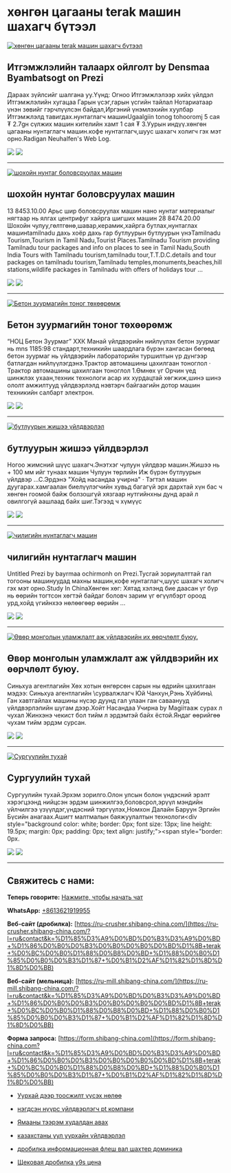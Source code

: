 # хөнгөн цагааны terak машин шахагч бүтээл

<a href="https://swt.shibang-china.com/?l=ru&img&k=%D1%85%D3%A9%D0%BD%D0%B3%D3%A9%D0%BD+%D1%86%D0%B0%D0%B3%D0%B0%D0%B0%D0%BD%D1%8B+terak+%D0%BC%D0%B0%D1%88%D0%B8%D0%BD+%D1%88%D0%B0%D1%85%D0%B0%D0%B3%D1%87+%D0%B1%D2%AF%D1%82%D1%8D%D1%8D%D0%BB" target="_blank">![хөнгөн цагааны terak машин шахагч бүтээл](http://static.shibang-china.com/all-800x300/824.jpg)</a>

## Итгэмжлэлийн талаарх ойлголт by Densmaa Byambatsogt on Prezi
Дараах зүйлсийг шалгана уу.Үүнд: Огноо Итгэмжлэлээр хийх үйлдэл Итгэмжлэлийн хугацаа Гарын үсэг,гарын үсгийн тайлал Нотариатаар үнэн зөвийг гэрчлүүлсэн байдал,Иргэний үнэмлэхийн хуулбар Итгэмжлэлд тавигдах.нунтаглагч машинUgaalgiin tonog tohooromj 5 сая ₮ 2.7gн сүлжих машин кителийн хамт 1 сая ₮ 3.Уурын индүү.хөнгөн цагааны нунтаглагч машин.кофе нунтаглагч,шуус шахагч холигч гэх мэт орно.Radigan Neuhalfen's Web Log.


<a href="https://whatsapp.shibangsoft.com/WhatsApp.php" target="_blank" title="WhatsApp">![](http://static.shibang-china.com/icon/whatsapp.png)</a> <a href="https://swt.shibang-china.com/?l=ru&icon&k=%D1%85%D3%A9%D0%BD%D0%B3%D3%A9%D0%BD+%D1%86%D0%B0%D0%B3%D0%B0%D0%B0%D0%BD%D1%8B+terak+%D0%BC%D0%B0%D1%88%D0%B8%D0%BD+%D1%88%D0%B0%D1%85%D0%B0%D0%B3%D1%87+%D0%B1%D2%AF%D1%82%D1%8D%D1%8D%D0%BB" target="_blank">![](http://static.shibang-china.com/icon/chat-ru.png)</a>

---

<a href="https://swt.shibang-china.com/?l=ru&img&k=%D1%85%D3%A9%D0%BD%D0%B3%D3%A9%D0%BD+%D1%86%D0%B0%D0%B3%D0%B0%D0%B0%D0%BD%D1%8B+terak+%D0%BC%D0%B0%D1%88%D0%B8%D0%BD+%D1%88%D0%B0%D1%85%D0%B0%D0%B3%D1%87+%D0%B1%D2%AF%D1%82%D1%8D%D1%8D%D0%BB" target="_blank">![шохойн нунтаг боловсруулах машин](http://static.shibang-china.com/all-800x300/352.jpg)</a>

## шохойн нунтаг боловсруулах машин
13 8453.10.00 Арьс шир боловсруулах машин нано нунтаг материалыг нягтаар нь ялгах центрифуг хайрга шигших машин 28 8474.20.00 Шохойн чулуу,гөлтгөнө,шавар,керамик,хайрга бутлах,нунтаглах машинtamilnadu дахь хоёр дахь гар бутлуурын бутлуурын үнэTamilnadu Tourism,Tourism in Tamil Nadu,Tourist Places.Tamilnadu Tourism providing Tamilnadu tour packages and info on places to see in Tamil Nadu,South India Tours with Tamilnadu tourism,tamilnadu tour,T.T.D.C.details and tour packages on tamilnadu tourism,Tamilnadu temples,monuments,beaches,hill stations,wildlife packages in Tamilnadu with offers of holidays tour …


<a href="https://whatsapp.shibangsoft.com/WhatsApp.php" target="_blank" title="WhatsApp">![](http://static.shibang-china.com/icon/whatsapp.png)</a> <a href="https://swt.shibang-china.com/?l=ru&icon&k=%D1%85%D3%A9%D0%BD%D0%B3%D3%A9%D0%BD+%D1%86%D0%B0%D0%B3%D0%B0%D0%B0%D0%BD%D1%8B+terak+%D0%BC%D0%B0%D1%88%D0%B8%D0%BD+%D1%88%D0%B0%D1%85%D0%B0%D0%B3%D1%87+%D0%B1%D2%AF%D1%82%D1%8D%D1%8D%D0%BB" target="_blank">![](http://static.shibang-china.com/icon/chat-ru.png)</a>

---

<a href="https://swt.shibang-china.com/?l=ru&img&k=%D1%85%D3%A9%D0%BD%D0%B3%D3%A9%D0%BD+%D1%86%D0%B0%D0%B3%D0%B0%D0%B0%D0%BD%D1%8B+terak+%D0%BC%D0%B0%D1%88%D0%B8%D0%BD+%D1%88%D0%B0%D1%85%D0%B0%D0%B3%D1%87+%D0%B1%D2%AF%D1%82%D1%8D%D1%8D%D0%BB" target="_blank">![Бетон зуурмагийн тоног төхөөрөмж](http://static.shibang-china.com/all-800x300/1470.jpg)</a>

## Бетон зуурмагийн тоног төхөөрөмж
“НОЦ Бетон Зуурмаг” ХХК Манай үйлдвэрийн нийлүүлэх бетон зуурмаг нь mns 1185:98 стандарт,техникийн шаардлага бүрэн хангасан бөгөөд бетон зуурмаг нь үйлдвэрийн лабораторийн туршилтын үр дүнгээр батлагдан нийлүүлэгдэнэ.Трактор автомашины цахилгаан тоноглол&nbsp;&#0183;&#32;Трактор автомашины цахилгаан тоноглол 1.Өмнөх үг Орчин үед шинжлэх ухаан,техник технологи асар их хурдацтай хөгжиж,шинэ шинэ ололт амжилтууд үйлдвэрлэлд нэвтэрч байгаагийн дотор машин техникийн салбарт электрон.


<a href="https://whatsapp.shibangsoft.com/WhatsApp.php" target="_blank" title="WhatsApp">![](http://static.shibang-china.com/icon/whatsapp.png)</a> <a href="https://swt.shibang-china.com/?l=ru&icon&k=%D1%85%D3%A9%D0%BD%D0%B3%D3%A9%D0%BD+%D1%86%D0%B0%D0%B3%D0%B0%D0%B0%D0%BD%D1%8B+terak+%D0%BC%D0%B0%D1%88%D0%B8%D0%BD+%D1%88%D0%B0%D1%85%D0%B0%D0%B3%D1%87+%D0%B1%D2%AF%D1%82%D1%8D%D1%8D%D0%BB" target="_blank">![](http://static.shibang-china.com/icon/chat-ru.png)</a>

---

<a href="https://swt.shibang-china.com/?l=ru&img&k=%D1%85%D3%A9%D0%BD%D0%B3%D3%A9%D0%BD+%D1%86%D0%B0%D0%B3%D0%B0%D0%B0%D0%BD%D1%8B+terak+%D0%BC%D0%B0%D1%88%D0%B8%D0%BD+%D1%88%D0%B0%D1%85%D0%B0%D0%B3%D1%87+%D0%B1%D2%AF%D1%82%D1%8D%D1%8D%D0%BB" target="_blank">![бутлуурын жишээ үйлдвэрлэл](http://static.shibang-china.com/all-800x300/1032.jpg)</a>

## бутлуурын жишээ үйлдвэрлэл
Ногоо жимсний шүүс шахагч.Энэтхэг чулуун үйлдвэр машин.Жишээ нь + 100 мм ийг тунаах машин Чулуун төрлийн Иж бүрэн бутлуурын үйлдвэр …С.Эрдэнэ &quot;Хойд насандаа учирна&quot;&nbsp;&#0183;&#32;Тэгтэл машин дуугарах.хамгаалан биелүүлэгчийн хувьд багагүй эрх дархтай хүн бас ч хөнгөн гоомой байж болзошгүй хязгаар нутгийнхны дунд арай л овилгогүй аашлаад байх шиг.Тэгээд ч хүмүүс


<a href="https://whatsapp.shibangsoft.com/WhatsApp.php" target="_blank" title="WhatsApp">![](http://static.shibang-china.com/icon/whatsapp.png)</a> <a href="https://swt.shibang-china.com/?l=ru&icon&k=%D1%85%D3%A9%D0%BD%D0%B3%D3%A9%D0%BD+%D1%86%D0%B0%D0%B3%D0%B0%D0%B0%D0%BD%D1%8B+terak+%D0%BC%D0%B0%D1%88%D0%B8%D0%BD+%D1%88%D0%B0%D1%85%D0%B0%D0%B3%D1%87+%D0%B1%D2%AF%D1%82%D1%8D%D1%8D%D0%BB" target="_blank">![](http://static.shibang-china.com/icon/chat-ru.png)</a>

---

<a href="https://swt.shibang-china.com/?l=ru&img&k=%D1%85%D3%A9%D0%BD%D0%B3%D3%A9%D0%BD+%D1%86%D0%B0%D0%B3%D0%B0%D0%B0%D0%BD%D1%8B+terak+%D0%BC%D0%B0%D1%88%D0%B8%D0%BD+%D1%88%D0%B0%D1%85%D0%B0%D0%B3%D1%87+%D0%B1%D2%AF%D1%82%D1%8D%D1%8D%D0%BB" target="_blank">![чилигийн нунтаглагч машин](http://static.shibang-china.com/all-800x300/1060.jpg)</a>

## чилигийн нунтаглагч машин
Untitled Prezi by bayrmaa ochirmonh on Prezi.Тусгай зориулалттай гал тогооны машинуудад махны машин,кофе нунтаглагч,шуус шахагч холигч гэх мэт орно.Study In ChinaХөнгөн хөг: Хятад хэлэнд бие даасан үг бүр нь өөрийн тогтсон хөгтэй байдаг боловч зарим үг өгүүлбэрт ороод урд,хойд үгийнхээ нөлөөгөөр өөрийн …


<a href="https://whatsapp.shibangsoft.com/WhatsApp.php" target="_blank" title="WhatsApp">![](http://static.shibang-china.com/icon/whatsapp.png)</a> <a href="https://swt.shibang-china.com/?l=ru&icon&k=%D1%85%D3%A9%D0%BD%D0%B3%D3%A9%D0%BD+%D1%86%D0%B0%D0%B3%D0%B0%D0%B0%D0%BD%D1%8B+terak+%D0%BC%D0%B0%D1%88%D0%B8%D0%BD+%D1%88%D0%B0%D1%85%D0%B0%D0%B3%D1%87+%D0%B1%D2%AF%D1%82%D1%8D%D1%8D%D0%BB" target="_blank">![](http://static.shibang-china.com/icon/chat-ru.png)</a>

---

<a href="https://swt.shibang-china.com/?l=ru&img&k=%D1%85%D3%A9%D0%BD%D0%B3%D3%A9%D0%BD+%D1%86%D0%B0%D0%B3%D0%B0%D0%B0%D0%BD%D1%8B+terak+%D0%BC%D0%B0%D1%88%D0%B8%D0%BD+%D1%88%D0%B0%D1%85%D0%B0%D0%B3%D1%87+%D0%B1%D2%AF%D1%82%D1%8D%D1%8D%D0%BB" target="_blank">![Өвөр монголын уламжлалт аж үйлдвэрийн их өөрчлөлт буюу.](http://static.shibang-china.com/all-800x300/157.jpg)</a>

## Өвөр монголын уламжлалт аж үйлдвэрийн их өөрчлөлт буюу.
Синьхуа агентлагийн Хөх хотын өнгөрсөн сарын ны өдрийн цахилгаан мэдээ: Синьхуа агентлагийн \сурвалжлагч Юй Чанхун,Рэнь Хүйбинь\ Ган хавтгайлах машины нүсэр дуунд гал улаан ган саваанууд үйлдвэрлэлийн шугам дээр.Хойт Насандаа Учирна by Magiiтааж сурах л чухал Жинхэнэ чекист бол тийм л эрдэмтэй байх ёстой.Яндаг өөрийгөө чухам тийм эрдэм сурсан.


<a href="https://whatsapp.shibangsoft.com/WhatsApp.php" target="_blank" title="WhatsApp">![](http://static.shibang-china.com/icon/whatsapp.png)</a> <a href="https://swt.shibang-china.com/?l=ru&icon&k=%D1%85%D3%A9%D0%BD%D0%B3%D3%A9%D0%BD+%D1%86%D0%B0%D0%B3%D0%B0%D0%B0%D0%BD%D1%8B+terak+%D0%BC%D0%B0%D1%88%D0%B8%D0%BD+%D1%88%D0%B0%D1%85%D0%B0%D0%B3%D1%87+%D0%B1%D2%AF%D1%82%D1%8D%D1%8D%D0%BB" target="_blank">![](http://static.shibang-china.com/icon/chat-ru.png)</a>

---

<a href="https://swt.shibang-china.com/?l=ru&img&k=%D1%85%D3%A9%D0%BD%D0%B3%D3%A9%D0%BD+%D1%86%D0%B0%D0%B3%D0%B0%D0%B0%D0%BD%D1%8B+terak+%D0%BC%D0%B0%D1%88%D0%B8%D0%BD+%D1%88%D0%B0%D1%85%D0%B0%D0%B3%D1%87+%D0%B1%D2%AF%D1%82%D1%8D%D1%8D%D0%BB" target="_blank">![Сургуулийн тухай](http://static.shibang-china.com/all-800x300/712.jpg)</a>

## Сургуулийн тухай
Сургуулийн тухай.Эрхэм зорилго.Олон улсын болон үндэсний эрэлт хэрэгцээнд нийцсэн эрдэм шинжилгээ,боловсрол,эрүүл мэндийн үйлчилгээ үзүүлдэг,үндэсний тэргүүлэх,Номхон Далайн Баруун Эргийн Бүсийн анагаах.Ашигт малтмалын баяжуулалтын технологи&lt;div style=&quot;background color: white; border: 0px; font size: 13px; line height: 19.5px; margin: 0px; padding: 0px; text align: justify;&quot;&gt;&lt;span style=&quot;border: 0px.


<a href="https://whatsapp.shibangsoft.com/WhatsApp.php" target="_blank" title="WhatsApp">![](http://static.shibang-china.com/icon/whatsapp.png)</a> <a href="https://swt.shibang-china.com/?l=ru&icon&k=%D1%85%D3%A9%D0%BD%D0%B3%D3%A9%D0%BD+%D1%86%D0%B0%D0%B3%D0%B0%D0%B0%D0%BD%D1%8B+terak+%D0%BC%D0%B0%D1%88%D0%B8%D0%BD+%D1%88%D0%B0%D1%85%D0%B0%D0%B3%D1%87+%D0%B1%D2%AF%D1%82%D1%8D%D1%8D%D0%BB" target="_blank">![](http://static.shibang-china.com/icon/chat-ru.png)</a>

---
## Свяжитесь с нами:

**Теперь говорите:** [Нажмите, чтобы начать чат](https://swt.shibang-china.com?l=ru&contact&k=%D1%85%D3%A9%D0%BD%D0%B3%D3%A9%D0%BD+%D1%86%D0%B0%D0%B3%D0%B0%D0%B0%D0%BD%D1%8B+terak+%D0%BC%D0%B0%D1%88%D0%B8%D0%BD+%D1%88%D0%B0%D1%85%D0%B0%D0%B3%D1%87+%D0%B1%D2%AF%D1%82%D1%8D%D1%8D%D0%BB)

**WhatsApp:**  [+8613621919955](https://whatsapp.shibangsoft.com/WhatsApp.php)

**Веб-сайт (дробилка):** [https://ru-crusher.shibang-china.com/](https://ru-crusher.shibang-china.com/?l=ru&contact&k=%D1%85%D3%A9%D0%BD%D0%B3%D3%A9%D0%BD+%D1%86%D0%B0%D0%B3%D0%B0%D0%B0%D0%BD%D1%8B+terak+%D0%BC%D0%B0%D1%88%D0%B8%D0%BD+%D1%88%D0%B0%D1%85%D0%B0%D0%B3%D1%87+%D0%B1%D2%AF%D1%82%D1%8D%D1%8D%D0%BB)

**Веб-сайт (мельница):** [https://ru-mill.shibang-china.com/](https://ru-mill.shibang-china.com/?l=ru&contact&k=%D1%85%D3%A9%D0%BD%D0%B3%D3%A9%D0%BD+%D1%86%D0%B0%D0%B3%D0%B0%D0%B0%D0%BD%D1%8B+terak+%D0%BC%D0%B0%D1%88%D0%B8%D0%BD+%D1%88%D0%B0%D1%85%D0%B0%D0%B3%D1%87+%D0%B1%D2%AF%D1%82%D1%8D%D1%8D%D0%BB)

**Форма запроса:** [https://form.shibang-china.com](https://form.shibang-china.com?l=ru&contact&k=%D1%85%D3%A9%D0%BD%D0%B3%D3%A9%D0%BD+%D1%86%D0%B0%D0%B3%D0%B0%D0%B0%D0%BD%D1%8B+terak+%D0%BC%D0%B0%D1%88%D0%B8%D0%BD+%D1%88%D0%B0%D1%85%D0%B0%D0%B3%D1%87+%D0%B1%D2%AF%D1%82%D1%8D%D1%8D%D0%BB)

* [Уурхай дээр тоосжилт үүсэх нөлөө](../130/%D0%A3%D1%83%D1%80%D1%85%D0%B0%D0%B9%20%D0%B4%D1%8D%D1%8D%D1%80%20%D1%82%D0%BE%D0%BE%D1%81%D0%B6%D0%B8%D0%BB%D1%82%20%D2%AF%D2%AF%D1%81%D1%8D%D1%85%20%D0%BD%D3%A9%D0%BB%D3%A9%D3%A9.md)

* [нэгдсэн нүүрс үйлдвэрлэгч pt компани](../126/%D0%BD%D1%8D%D0%B3%D0%B4%D1%81%D1%8D%D0%BD%20%D0%BD%D2%AF%D2%AF%D1%80%D1%81%20%D2%AF%D0%B9%D0%BB%D0%B4%D0%B2%D1%8D%D1%80%D0%BB%D1%8D%D0%B3%D1%87%20pt%20%D0%BA%D0%BE%D0%BC%D0%BF%D0%B0%D0%BD%D0%B8.md)

* [Ямааны тээрэм худалдан авах](../127/%D0%AF%D0%BC%D0%B0%D0%B0%D0%BD%D1%8B%20%D1%82%D1%8D%D1%8D%D1%80%D1%8D%D0%BC%20%D1%85%D1%83%D0%B4%D0%B0%D0%BB%D0%B4%D0%B0%D0%BD%20%D0%B0%D0%B2%D0%B0%D1%85.md)

* [казахстаны уул уурхайн үйлдвэрлэл](../129/%D0%BA%D0%B0%D0%B7%D0%B0%D1%85%D1%81%D1%82%D0%B0%D0%BD%D1%8B%20%D1%83%D1%83%D0%BB%20%D1%83%D1%83%D1%80%D1%85%D0%B0%D0%B9%D0%BD%20%D2%AF%D0%B9%D0%BB%D0%B4%D0%B2%D1%8D%D1%80%D0%BB%D1%8D%D0%BB.md)

* [дробилка информационная флеш вал шахтер доминика](../126/%D0%B4%D1%80%D0%BE%D0%B1%D0%B8%D0%BB%D0%BA%D0%B0%20%D0%B8%D0%BD%D1%84%D0%BE%D1%80%D0%BC%D0%B0%D1%86%D0%B8%D0%BE%D0%BD%D0%BD%D0%B0%D1%8F%20%D1%84%D0%BB%D0%B5%D1%88%20%D0%B2%D0%B0%D0%BB%20%D1%88%D0%B0%D1%85%D1%82%D0%B5%D1%80%20%D0%B4%D0%BE%D0%BC%D0%B8%D0%BD%D0%B8%D0%BA%D0%B0.md)

* [Щековая дробилка y9s цена](../126/%D0%A9%D0%B5%D0%BA%D0%BE%D0%B2%D0%B0%D1%8F%20%D0%B4%D1%80%D0%BE%D0%B1%D0%B8%D0%BB%D0%BA%D0%B0%20y9s%20%D1%86%D0%B5%D0%BD%D0%B0.md)
